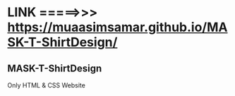 # LINK =====>>>  https://muaasimsamar.github.io/MASK-T-ShirtDesign/

## MASK-T-ShirtDesign
Only HTML &amp; CSS Website
